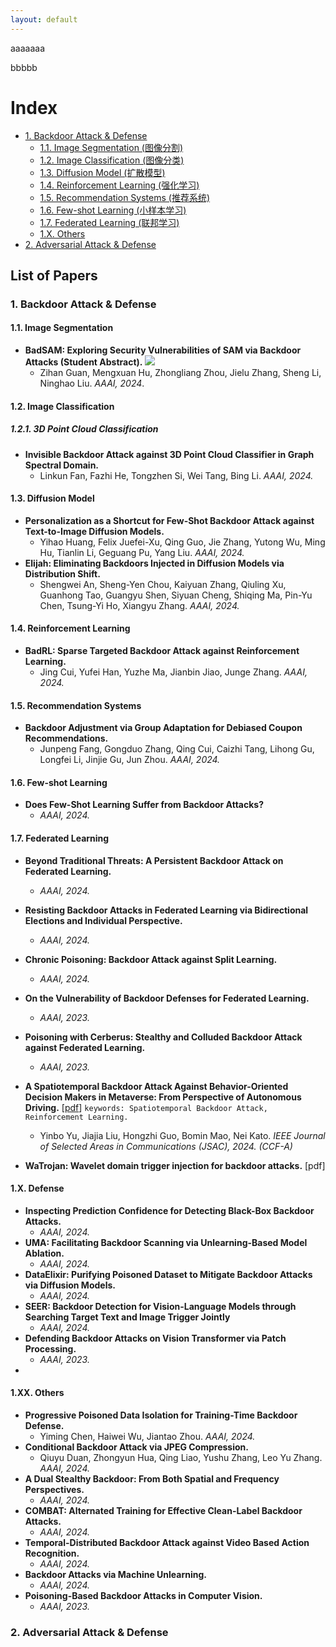 ```yaml
---
layout: default
---
```

aaaaaaa

bbbbb





# Index

- [1. Backdoor Attack & Defense](#1-Backdoor-Attack--Defense)
  - [1.1. Image Segmentation (图像分割)](#11-Image-Segmentation)
  - [1.2. Image Classification (图像分类)](#12-Image-Classification)
  - [1.3. Diffusion Model (扩散模型)](#13-Diffusion-Model)
  - [1.4. Reinforcement Learning (强化学习)](#14-Reinforcement-Learning)
  - [1.5. Recommendation Systems (推荐系统)](#15-Recommendation-Systems)
  - [1.6. Few-shot Learning (小样本学习)](#16-Few-shot-Learning)
  - [1.7. Federated Learning (联邦学习)](#17-Federated-Learning)
  - [1.X. Others](#1X-Others)
- [2. Adversarial Attack & Defense](#2-Adversarial-Attack--Defense)

## List of Papers

### 1. Backdoor Attack & Defense

#### 1.1. Image Segmentation

- **BadSAM: Exploring Security Vulnerabilities of SAM via Backdoor Attacks (Student Abstract).** <span><img src="https://img.shields.io/badge/CCF_A-DC3545"></span>
  - Zihan Guan, Mengxuan Hu, Zhongliang Zhou, Jielu Zhang, Sheng Li, Ninghao Liu. *AAAI, 2024*.

#### 1.2. Image Classification

##### 1.2.1. 3D Point Cloud Classification

- **Invisible Backdoor Attack against 3D Point Cloud Classifier in Graph Spectral Domain.**
  - Linkun Fan, Fazhi He, Tongzhen Si, Wei Tang, Bing Li. *AAAI, 2024.*

#### 1.3. Diffusion Model

- **Personalization as a Shortcut for Few-Shot Backdoor Attack against Text-to-Image Diffusion Models.**
  - Yihao Huang, Felix Juefei-Xu, Qing Guo, Jie Zhang, Yutong Wu, Ming Hu, Tianlin Li, Geguang Pu, Yang Liu. *AAAI, 2024.*
- **Elijah: Eliminating Backdoors Injected in Diffusion Models via Distribution Shift.**
  - Shengwei An, Sheng-Yen Chou, Kaiyuan Zhang, Qiuling Xu, Guanhong Tao, Guangyu Shen, Siyuan Cheng, Shiqing Ma, Pin-Yu Chen, Tsung-Yi Ho, Xiangyu Zhang. *AAAI, 2024.*

#### 1.4. Reinforcement Learning

- **BadRL: Sparse Targeted Backdoor Attack against Reinforcement Learning.**
  - Jing Cui, Yufei Han, Yuzhe Ma, Jianbin Jiao, Junge Zhang. *AAAI, 2024.*

#### 1.5. Recommendation Systems

- **Backdoor Adjustment via Group Adaptation for Debiased Coupon Recommendations.**
  - Junpeng Fang, Gongduo Zhang, Qing Cui, Caizhi Tang, Lihong Gu, Longfei Li, Jinjie Gu, Jun Zhou. *AAAI, 2024.*

#### 1.6. Few-shot Learning

- **Does Few-Shot Learning Suffer from Backdoor Attacks?**
  - *AAAI, 2024.*

#### 1.7. Federated Learning

- **Beyond Traditional Threats: A Persistent Backdoor Attack on Federated Learning.**
  - *AAAI, 2024.*
- **Resisting Backdoor Attacks in Federated Learning via Bidirectional Elections and Individual Perspective.**
  - *AAAI, 2024.*
- **Chronic Poisoning: Backdoor Attack against Split Learning.**
  - *AAAI, 2024.*
- **On the Vulnerability of Backdoor Defenses for Federated Learning.**
  - *AAAI, 2023.*
- **Poisoning with Cerberus: Stealthy and Colluded Backdoor Attack against Federated Learning.**
  - *AAAI, 2023.*

- **A Spatiotemporal Backdoor Attack Against Behavior-Oriented Decision Makers in Metaverse: From Perspective of Autonomous Driving.** [[pdf](https://ieeexplore.ieee.org/abstract/document/10368076)] `keywords: Spatiotemporal Backdoor Attack, Reinforcement Learning.`
  - Yinbo Yu, Jiajia Liu, Hongzhi Guo, Bomin Mao, Nei Kato. *IEEE Journal of Selected Areas in Communications (JSAC), 2024. (CCF-A)* 
- **WaTrojan: Wavelet domain trigger injection for backdoor attacks.** [pdf]

#### 1.X. Defense

- **Inspecting Prediction Confidence for Detecting Black-Box Backdoor Attacks.**
  - *AAAI, 2024.*
- **UMA: Facilitating Backdoor Scanning via Unlearning-Based Model Ablation.**
  - *AAAI, 2024.*
- **DataElixir: Purifying Poisoned Dataset to Mitigate Backdoor Attacks via Diffusion Models.**
  - *AAAI, 2024.*
- **SEER: Backdoor Detection for Vision-Language Models through Searching Target Text and Image Trigger Jointly**
  - *AAAI, 2024.*
- **Defending Backdoor Attacks on Vision Transformer via Patch Processing.**
  - *AAAI, 2023.*
- 

#### 1.XX. Others

- **Progressive Poisoned Data Isolation for Training-Time Backdoor Defense.**
  - Yiming Chen, Haiwei Wu, Jiantao Zhou. *AAAI, 2024.*
- **Conditional Backdoor Attack via JPEG Compression.**
  - Qiuyu Duan, Zhongyun Hua, Qing Liao, Yushu Zhang, Leo Yu Zhang. *AAAI, 2024.*
- **A Dual Stealthy Backdoor: From Both Spatial and Frequency Perspectives.**
  - *AAAI, 2024.*
- **COMBAT: Alternated Training for Effective Clean-Label Backdoor Attacks.**
  - *AAAI, 2024.*
- **Temporal-Distributed Backdoor Attack against Video Based Action Recognition.**
  - *AAAI, 2024.*
- **Backdoor Attacks via Machine Unlearning.**
  - *AAAI, 2024.*
- **Poisoning-Based Backdoor Attacks in Computer Vision.**
  - *AAAI, 2023.*

### 2. Adversarial Attack & Defense

